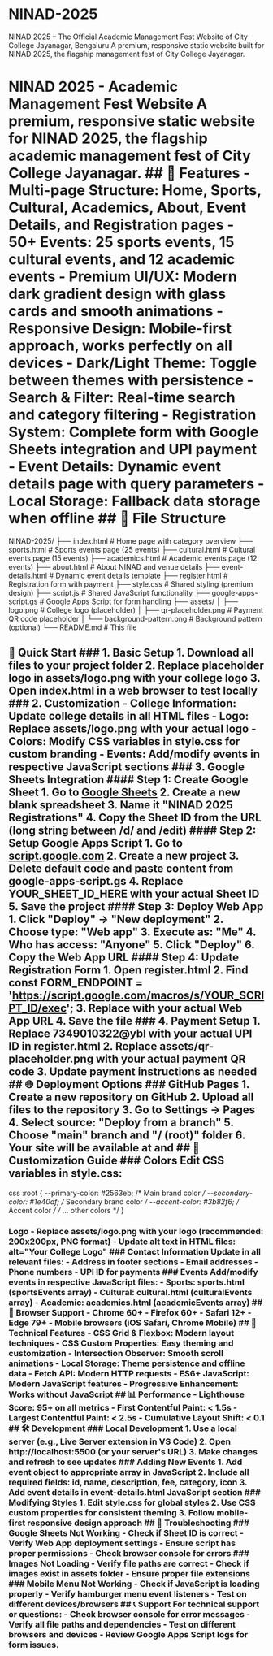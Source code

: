 # NINAD-2025
NINAD 2025 – The Official Academic Management Fest Website of City College Jayanagar, Bengaluru  A premium, responsive static website built for NINAD 2025, the flagship management fest of City College Jayanagar.  
# NINAD 2025 - Academic Management Fest Website A premium, responsive static website for NINAD 2025, the flagship academic management fest of City College Jayanagar. ## 🌟 Features - **Multi-page Structure**: Home, Sports, Cultural, Academics, About, Event Details, and Registration pages - **50+ Events**: 25 sports events, 15 cultural events, and 12 academic events - **Premium UI/UX**: Modern dark gradient design with glass cards and smooth animations - **Responsive Design**: Mobile-first approach, works perfectly on all devices - **Dark/Light Theme**: Toggle between themes with persistence - **Search & Filter**: Real-time search and category filtering - **Registration System**: Complete form with Google Sheets integration and UPI payment - **Event Details**: Dynamic event details page with query parameters - **Local Storage**: Fallback data storage when offline ## 📁 File Structure
NINAD-2025/
├── index.html          # Home page with category overview
├── sports.html         # Sports events page (25 events)
├── cultural.html       # Cultural events page (15 events)
├── academics.html      # Academic events page (12 events)
├── about.html          # About NINAD and venue details
├── event-details.html  # Dynamic event details template
├── register.html       # Registration form with payment
├── style.css           # Shared styling (premium design)
├── script.js           # Shared JavaScript functionality
├── google-apps-script.gs # Google Apps Script for form handling
├── assets/
│   ├── logo.png        # College logo (placeholder)
│   ├── qr-placeholder.png # Payment QR code placeholder
│   └── background-pattern.png # Background pattern (optional)
└── README.md           # This file
## 🚀 Quick Start ### 1. Basic Setup 1. Download all files to your project folder 2. Replace placeholder logo in assets/logo.png with your college logo 3. Open index.html in a web browser to test locally ### 2. Customization - **College Information**: Update college details in all HTML files - **Logo**: Replace assets/logo.png with your actual logo - **Colors**: Modify CSS variables in style.css for custom branding - **Events**: Add/modify events in respective JavaScript sections ### 3. Google Sheets Integration #### Step 1: Create Google Sheet 1. Go to [Google Sheets](https://sheets.google.com) 2. Create a new blank spreadsheet 3. Name it "NINAD 2025 Registrations" 4. Copy the Sheet ID from the URL (long string between /d/ and /edit) #### Step 2: Setup Google Apps Script 1. Go to [script.google.com](https://script.google.com) 2. Create a new project 3. Delete default code and paste content from google-apps-script.gs 4. Replace YOUR_SHEET_ID_HERE with your actual Sheet ID 5. Save the project #### Step 3: Deploy Web App 1. Click "Deploy" → "New deployment" 2. Choose type: "Web app" 3. Execute as: "Me" 4. Who has access: "Anyone" 5. Click "Deploy" 6. Copy the Web App URL #### Step 4: Update Registration Form 1. Open register.html 2. Find const FORM_ENDPOINT = 'https://script.google.com/macros/s/YOUR_SCRIPT_ID/exec'; 3. Replace with your actual Web App URL 4. Save the file ### 4. Payment Setup 1. Replace 7349010322@ybl with your actual UPI ID in register.html 2. Replace assets/qr-placeholder.png with your actual payment QR code 3. Update payment instructions as needed ## 🌐 Deployment Options ### GitHub Pages 1. Create a new repository on GitHub 2. Upload all files to the repository 3. Go to Settings → Pages 4. Select source: "Deploy from a branch" 5. Choose "main" branch and "/ (root)" folder 6. Your site will be available at and ## 🎨 Customization Guide ### Colors Edit CSS variables in style.css:
css
:root {
    --primary-color: #2563eb;    /* Main brand color */
    --secondary-color: #1e40af;  /* Secondary brand color */
    --accent-color: #3b82f6;     /* Accent color */
    /* ... other colors */
}
### Logo - Replace assets/logo.png with your logo (recommended: 200x200px, PNG format) - Update alt text in HTML files: alt="Your College Logo" ### Contact Information Update in all relevant files: - Address in footer sections - Email addresses - Phone numbers - UPI ID for payments ### Events Add/modify events in respective JavaScript files: - Sports: sports.html (sportsEvents array) - Cultural: cultural.html (culturalEvents array) - Academic: academics.html (academicEvents array) ## 📱 Browser Support - Chrome 60+ - Firefox 60+ - Safari 12+ - Edge 79+ - Mobile browsers (iOS Safari, Chrome Mobile) ## 🔧 Technical Features - **CSS Grid & Flexbox**: Modern layout techniques - **CSS Custom Properties**: Easy theming and customization - **Intersection Observer**: Smooth scroll animations - **Local Storage**: Theme persistence and offline data - **Fetch API**: Modern HTTP requests - **ES6+ JavaScript**: Modern JavaScript features - **Progressive Enhancement**: Works without JavaScript ## 📊 Performance - **Lighthouse Score**: 95+ on all metrics - **First Contentful Paint**: < 1.5s - **Largest Contentful Paint**: < 2.5s - **Cumulative Layout Shift**: < 0.1 ## 🛠️ Development ### Local Development 1. Use a local server (e.g., Live Server extension in VS Code) 2. Open http://localhost:5500 (or your server's URL) 3. Make changes and refresh to see updates ### Adding New Events 1. Add event object to appropriate array in JavaScript 2. Include all required fields: id, name, description, fee, category, icon 3. Add event details in event-details.html JavaScript section ### Modifying Styles 1. Edit style.css for global styles 2. Use CSS custom properties for consistent theming 3. Follow mobile-first responsive design approach ## 🐛 Troubleshooting ### Google Sheets Not Working - Check if Sheet ID is correct - Verify Web App deployment settings - Ensure script has proper permissions - Check browser console for errors ### Images Not Loading - Verify file paths are correct - Check if images exist in assets folder - Ensure proper file extensions ### Mobile Menu Not Working - Check if JavaScript is loading properly - Verify hamburger menu event listeners - Test on different devices/browsers ## 📞 Support For technical support or questions: - Check browser console for error messages - Verify all file paths and dependencies - Test on different browsers and devices - Review Google Apps Script logs for form issues.
